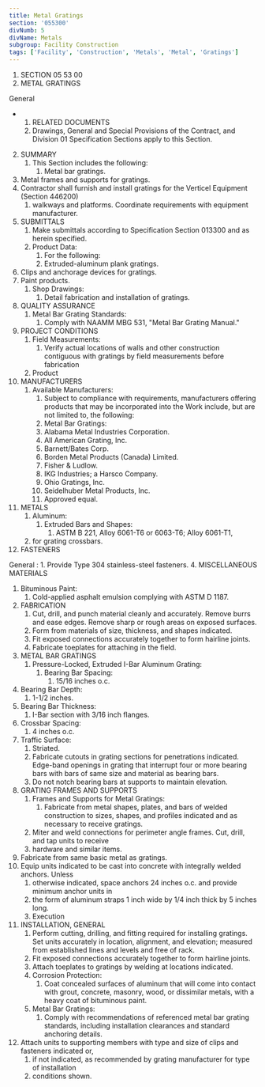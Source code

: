 ```yaml
---
title: Metal Gratings
section: '055300'
divNumb: 5
divName: Metals
subgroup: Facility Construction
tags: ['Facility', 'Construction', 'Metals', 'Metal', 'Gratings']
---
```


   1. SECTION 05 53 00
   1. METAL GRATINGS

General

* 
	1. RELATED DOCUMENTS
   1. Drawings, General and Special Provisions of the Contract, and Division 01 Specification
Sections apply to this Section.
2. SUMMARY
   1. This Section includes the following:
      1. Metal bar gratings.
2. Metal frames and supports for gratings.
3. Contractor shall furnish and install gratings for the Verticel Equipment (Section 446200)
   1. walkways and platforms. Coordinate requirements with equipment manufacturer.
3. SUBMITTALS
   1. Make submittals according to Specification Section 013300 and as herein specified.
   1. Product Data:
      1. For the following:
      1. Extruded-aluminum plank gratings.
2. Clips and anchorage devices for gratings.
3. Paint products.
   1. Shop Drawings:
      1. Detail fabrication and installation of gratings.
4. QUALITY ASSURANCE
   1. Metal Bar Grating Standards:
      1. Comply with NAAMM MBG 531, "Metal Bar Grating Manual."
5. PROJECT CONDITIONS
   1. Field Measurements:
      1. Verify actual locations of walls and other construction contiguous with
gratings by field measurements before fabrication
   1. Product
1. MANUFACTURERS
   1. Available Manufacturers:
      1. Subject to compliance with requirements, manufacturers offering
products that may be incorporated into the Work include, but are not limited to, the following:
      1. Metal Bar Gratings:
      1. Alabama Metal Industries Corporation.
      1. All American Grating, Inc.
      1. Barnett/Bates Corp.
      1. Borden Metal Products (Canada) Limited.
      1. Fisher & Ludlow.
      1. IKG Industries; a Harsco Company.
      1. Ohio Gratings, Inc.
      1. Seidelhuber Metal Products, Inc.
      1. Approved equal.
2. METALS
   1. Aluminum:
      1. Extruded Bars and Shapes:
         1. ASTM B 221, Alloy 6061-T6 or 6063-T6; Alloy 6061-T1,
   1. for grating crossbars.
3. FASTENERS

General
:
      1. Provide Type 304 stainless-steel fasteners.
4. MISCELLANEOUS MATERIALS
   1. Bituminous Paint:
      1. Cold-applied asphalt emulsion complying with ASTM D 1187.
5. FABRICATION
   1. Cut, drill, and punch material cleanly and accurately. Remove burrs and ease edges. Remove
sharp or rough areas on exposed surfaces.
   1. Form from materials of size, thickness, and shapes indicated.
   1. Fit exposed connections accurately together to form hairline joints.
   1. Fabricate toeplates for attaching in the field.
6. METAL BAR GRATINGS
   1. Pressure-Locked, Extruded I-Bar Aluminum Grating:
      1. Bearing Bar Spacing:
         1. 15/16 inches o.c.
2. Bearing Bar Depth:
      1. 1-1/2 inches.
3. Bearing Bar Thickness:
      1. I-Bar section with 3/16 inch flanges.
4. Crossbar Spacing:
      1. 4 inches o.c.
5. Traffic Surface:
      1. Striated.
   1. Fabricate cutouts in grating sections for penetrations indicated. Edge-band openings in grating
that interrupt four or more bearing bars with bars of same size and material as bearing bars.
   1. Do not notch bearing bars at supports to maintain elevation.
7. GRATING FRAMES AND SUPPORTS
   1. Frames and Supports for Metal Gratings:
      1. Fabricate from metal shapes, plates, and bars of
welded construction to sizes, shapes, and profiles indicated and as necessary to receive gratings.
   1. Miter and weld connections for perimeter angle frames. Cut, drill, and tap units to receive
   1. hardware and similar items.
1. Fabricate from same basic metal as gratings.
2. Equip units indicated to be cast into concrete with integrally welded anchors. Unless
   1. otherwise indicated, space anchors 24 inches o.c. and provide minimum anchor units in
   1. the form of aluminum straps 1 inch wide by 1/4 inch thick by 5 inches long.
   1. Execution
1. INSTALLATION, GENERAL
   1. Perform cutting, drilling, and fitting required for installing gratings. Set units accurately in
location, alignment, and elevation; measured from established lines and levels and free of rack.
   1. Fit exposed connections accurately together to form hairline joints.
   1. Attach toeplates to gratings by welding at locations indicated.
   1. Corrosion Protection:
      1. Coat concealed surfaces of aluminum that will come into contact with
grout, concrete, masonry, wood, or dissimilar metals, with a heavy coat of bituminous paint.
   1. Metal Bar Gratings:
      1. Comply with recommendations of referenced metal bar grating standards,
including installation clearances and standard anchoring details.
1. Attach units to supporting members with type and size of clips and fasteners indicated or,
   1. if not indicated, as recommended by grating manufacturer for type of installation
   1. conditions shown.

